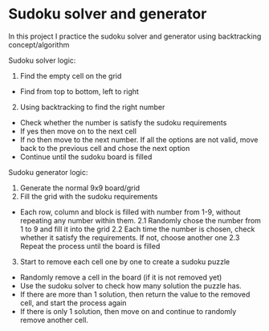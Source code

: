 # Sudoku solver and generator

In this project I practice the sudoku solver and generator using backtracking concept/algorithm

Sudoku solver logic:
1. Find the empty cell on the grid
- Find from top to bottom, left to right
2. Using backtracking to find the right number
- Check whether the number is satisfy the sudoku requirements
- If yes then move on to the next cell
- If no then move to the next number. If all the options are not valid, 
move back to the previous cell and chose the next option
- Continue until the sudoku board is filled

Sudoku generator logic:
1. Generate the normal 9x9 board/grid
2. Fill the grid with the sudoku requirements
- Each row, column and block is filled with number from 1-9, without repeating any number within them.
2.1 Randomly chose the number from 1 to 9 and fill it into the grid
2.2 Each time the number is chosen, check whether it satisfy the requirements. If not, choose another one
2.3 Repeat the process until the board is filled
3. Start to remove each cell one by one to create a sudoku puzzle
- Randomly remove a cell in the board (if it is not removed yet)
- Use the sudoku solver to check how many solution the puzzle has.
- If there are more than 1 solution, then return the value to the removed cell, and start the process again
- If there is only 1 solution, then move on and continue to randomly remove another cell.
